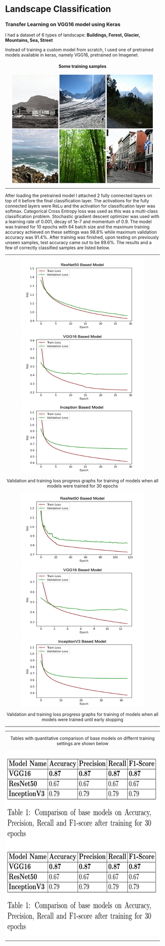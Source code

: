 # Landscape Classification
<h3> Transfer Learning on VGG16 model using Keras </h3>

I had a dataset of 6 types of landscape: <b>Buildings, Forest, Glacier, Mountains, Sea, Street</b>

Instead of training a custom model from scratch, I used one of pretrained models available in keras, namely VGG16, pretrained on Imagenet.

<h4><p align="center">Some training samples</p></h4>

<p align="center">
  <img width="150" height="175" src='https://github.com/mhassan93/landscape-classification-TL/blob/main/Images/0.jpg'/>
  <img width="150" height="175" src='https://github.com/mhassan93/landscape-classification-TL/blob/main/Images/10.jpg'/>
  <img width="150" height="175" src='https://github.com/mhassan93/landscape-classification-TL/blob/main/Images/16.jpg'/>
  <img width="150" height="175" src='https://github.com/mhassan93/landscape-classification-TL/blob/main/Images/7.jpg'/>
  <img width="150" height="175" src='https://github.com/mhassan93/landscape-classification-TL/blob/main/Images/8.jpg'/>
  <img width="150" height="175" src='https://github.com/mhassan93/landscape-classification-TL/blob/main/Images/9.jpg'/>
</p>


<hr>
After loading the pretrained model I attached 2 fully connected layers on top of it before the final classification layer. The activations for the fully connected layers were ReLu and the activation for classification layer was softmax. Categorical Cross Entropy loss was used as this was a multi-class classification problem. Stochastic gradient descent optimizer was used with a learning rate of 0.001, decay of 1e-7 and momentum of 0.9. The model was trained for 10 epochs with 64 batch size and the maximum training accuracy achieved on these settings was 98.8% while maximum validation accuracy was 91.4%. After training was finished, upon testing on previously unseen samples, test accuracy came out to be 89.6%. The results and a few of correctly classified samples are listed below.


<hr>
<p align="center">
  <img width="400" height="230" src='https://github.com/mhassan93/landscape-classification-TL/blob/main/Results/Plot%20ResNet50.png'/>
  <img width="400" height="230" src='https://github.com/mhassan93/landscape-classification-TL/blob/main/Results/Plot%20VGG16.png'/>
  <img width="400" height="230" src='https://github.com/mhassan93/landscape-classification-TL/blob/main/Results/Plot%20Inception.png'/>
</p>
<p align = "center">Validation and training loss progress graphs for training of models when all models were trained for 30 epochs</p>

<p align="center">
  <img width="400" height="230" src='https://github.com/mhassan93/landscape-classification-TL/blob/main/Results/Plot%20ES%20ResNet50.png'/>
  <img width="400" height="230" src='https://github.com/mhassan93/landscape-classification-TL/blob/main/Results/Plot%20ES%20VGG16.png'/>
  <img width="400" height="230" src='https://github.com/mhassan93/landscape-classification-TL/blob/main/Results/Plot%20ES%20Inception.png'/>
</p>
<p align = "center">Validation and training loss progress graphs for training of models when all models were trained until early stopping</p>
<hr>

<hr>
<p align = "center">Tables with quantitative comparison of base models on differnt training settings are shown below</p>
<p align="center">
  <img width="700" height="300" src='https://github.com/mhassan93/landscape-classification-TL/blob/main/Results/Training%2030%20Epochs.png'/>
  <img width="700" height="300" src='https://github.com/mhassan93/landscape-classification-TL/blob/main/Results/Training%2030%20Epochs.png'/>
</p>
<hr>
